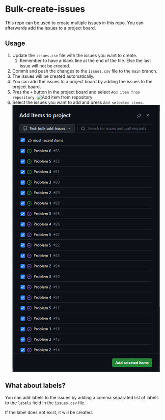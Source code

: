 # Bulk-create-issues

This repo can be used to create multiple issues in this repo. You can afterwards add the issues to a project board.

## Usage

1. Update the `issues.csv` file with the issues you want to create.
   1. Remember to have a blank line at the end of the file. Else the last issue will not be created.
2. Commit and push the changes to the `issues.csv` file to the `main` branch.
3. The issues will be created automatically.
4. You can add the issues to a project board by adding the issues to the project board.
  1. Pres the `+` button in the project board and select `Add item from repository`. ![Add item from repository](Img/Add_item_from_repository.png)
  2. Select the issues you want to add and press `Add selected items`. ![Add selected items](Img/Add_selected_items.png)

## What about labels?

You can add labels to the issues by adding a comma separated list of labels to the `labels` field in the `issues.csv` file.

If the label does not exist, it will be created.
